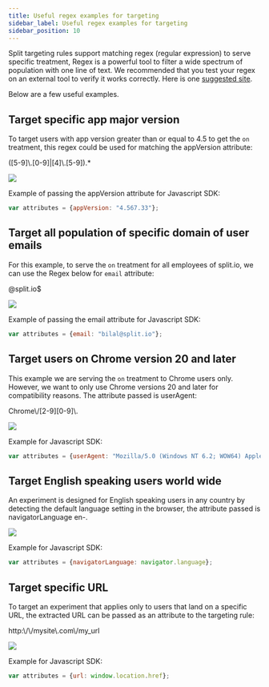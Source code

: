 ```yaml
---
title: Useful regex examples for targeting
sidebar_label: Useful regex examples for targeting
sidebar_position: 10
---
```


<p>
  <button hidden style={{borderRadius:'8px', border:'1px', fontFamily:'Courier New', fontWeight:'800', textAlign:'left'}}> help.split.io link: https://help.split.io/hc/en-us/articles/360026231292-Useful-Regex-Examples-for-Targeting </button>
</p>

Split targeting rules support matching regex (regular expression) to serve specific treatment, Regex is a powerful tool to filter a wide spectrum of population with one line of text. We recommended that you test your regex on an external tool to verify it works correctly. Here is one [suggested site](https://regex101.com/).

Below are a few useful examples.

## Target specific app major version

To target users with app version greater than or equal to 4.5 to get the `on` treatment, this regex could be used for matching the appVersion attribute:

(\[5-9\]\\.\[0-9\]|\[4\]\\.\[5-9\]).*

![](https://help.split.io/hc/article_attachments/15726820984077)

Example of passing the appVersion attribute for Javascript SDK:

```javascript
var attributes = {appVersion: "4.567.33"};
```

## Target all population of specific domain of user emails

For this example, to serve the `on` treatment for all employees of split.io, we can use the Regex below for `email` attribute:

@split\.io$

![](https://help.split.io/hc/article_attachments/15726851838093)

Example of passing the email attribute for Javascript SDK:

```javascript
var attributes = {email: "bilal@split.io"};
```

## Target users on Chrome version 20 and later

This example we are serving the `on` treatment to Chrome users only. However, we want to only use Chrome versions 20 and later for compatibility reasons. The attribute passed is userAgent:

Chrome\\/[2-9][0-9]\\.

![](https://help.split.io/hc/article_attachments/15726938445709)

Example for Javascript SDK:

```javascript
var attributes = {userAgent: "Mozilla/5.0 (Windows NT 6.2; WOW64) AppleWebKit/537.36 (KHTML, like Gecko) Chrome/27.0.1453.93 Safari/537.36"};
```

## Target English speaking users world wide

An experiment is designed for English speaking users in any country by detecting the default language setting in the browser, the attribute passed is navigatorLanguage
en-.

![](https://help.split.io/hc/article_attachments/15726949310861)

Example for Javascript SDK:

```javascript
var attributes = {navigatorLanguage: navigator.language};
```

## Target specific URL

To target an experiment that applies only to users that land on a specific URL, the extracted URL can be passed as an attribute to the targeting rule:

http:\\/\\/mysite\\.com\\/my_url

![](https://help.split.io/hc/article_attachments/15727006393485)

Example for Javascript SDK:

```javascript
var attributes = {url: window.location.href};
```